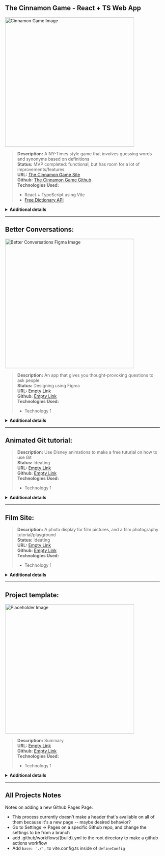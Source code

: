 ## The Cinnamon Game - React + TS Web App

<img src="/assets/cinnamon-screenshot.jpg" style="width:30em; height:auto;" alt="Cinnamon Game Image" title="Cinnamon Game Image" />

>**Description:** A NY-Times style game that involves guessing words and synonyms based on definitions\
>**Status:** MVP completed: functional, but has room for a lot of improvements/features\
>**URL:** [The Cinnamon Game Site](https://isaachamm.github.io/cinnamon-game/)\
>**Github:** [The Cinnamon Game Github](https://github.com/isaachamm/cinnamon-game)\
>**Technologies Used:**
>- React + TypeScript using Vite
>- [Free Dictionary API](https://dictionaryapi.dev/)

<details>
<summary><strong>Additional details</strong></summary>

>**Next Task:** Share with friends\
>**Task List:**

>- [ ] Make it possible for people to share with friends (need to create a scoring system in this case too)
>- [x] Make it possible to choose other dates and play the Cinnamon from that date
>- [ ] Include more data to handle multiple meanings/definitions. OR choose one to roll with. 
>     - Currently, I just take the first one from the API call's meanings and definitions array. Can we do better?
>- [x] Add navbar to link back to main site
>- [x] Make it so that new words are pulled in each day (currently has hardcoded data)
>- [x] Make a daily cinnamon logo
>- [x] Improve the UI/UX of the game


>**Interesting Notes:**

>* I designed and created the cinnamon logo for this page
>* To prevent constant API use, the dictionary is actually loaded in its entirety into the browser—-don't cheat! This prevents constant API use, but does increase page load time. If the game gets more popular, I would love to have to fix this.
</details>

---

## Better Conversations:
<img src="/assets/bc-figma.jpg" style="width:30em; height:auto;" alt="Better Conversations Figma Image" title="Better Conversations Figma Image" />

>**Description:** An app that gives you thought-provoking questions to ask people\
>**Status:** Designing using Figma\
>**URL:** [Empty Link]()\
>**Github:** [Empty Link]()\
>**Technologies Used:**
>- Technology 1

<details>
<summary><strong>Additional details</strong></summary>

>**Next Task:** \
>**Task List:**

>- [ ] Todo 2
>- [ ] Todo 2


>**Interesting Notes:**

>* Point 1
>* Point 2
</details>

---

## Animated Git tutorial:

>**Description:** Use Disney animations to make a free tuturial on how to use Git\
>**Status:** Ideating\
>**URL:** [Empty Link]()\
>**Github:** [Empty Link]()\
>**Technologies Used:**
>- Technology 1

<details>
<summary><strong>Additional details</strong></summary>

>**Next Task:** \
>**Task List:**

>- [ ] Todo 2
>- [ ] Todo 2


>**Interesting Notes:**

>* Point 1
>* Point 2
</details>

---

## Film Site:

>**Description:** A photo display for film pictures, and a film photography tutorial/playground\
>**Status:** Ideating\
>**URL:** [Empty Link]()\
>**Github:** [Empty Link]()\
>**Technologies Used:**
>- Technology 1

<details>
<summary><strong>Additional details</strong></summary>

>**Next Task:** \
>**Task List:**

>- [ ] Todo 2
>- [ ] Todo 2


>**Interesting Notes:**

>* Point 1
>* Point 2
</details>

---

## Project template:
<img src="" style="width:30em; height:auto;" alt="Placeholder Image" title="Placeholder Image" />

>**Description:** Summary\
>**URL:** [Empty Link]()\
>**Github:** [Empty Link]()\
>**Technologies Used:**
>- Technology 1

<details>
<summary><strong>Additional details</strong></summary>

>**Status:** \
>**Next Task:** \
>**Task List:**

>- [ ] Todo 2
>- [ ] Todo 2


>**Interesting Notes:**

>* Point 1
>* Point 2
</details>

---

## All Projects Notes
Notes on adding a new Github Pages Page:
- This process currently doesn't make a header that's available on all of them because it's a new page -- maybe desired behavior?
- Go to Settings -> Pages on a specific Github repo, and change the settings to be from a branch
- add .github/workflows/{build}.yml to the root directory to make a github actions workflow
- Add ```base: './',``` to vite.config.ts inside of ```defineConfig```